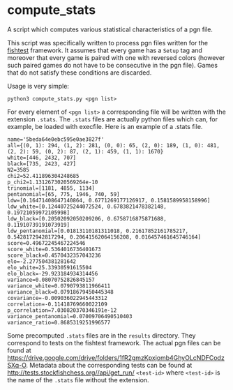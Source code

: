 # compute_stats
A script which computes various statistical characteristics of a pgn file. 

This script was specifically written to process pgn files written for the [fishtest](http://tests.stockfishchess.org/tests) framework. It assumes that every game has a `Setup` tag and moreover that every game is paired with one with reversed colors (however such paired games do not have to be consecutive in the pgn file). Games that do not satisfy these conditions are discarded.

Usage is very simple:  
```
python3 compute_stats.py <pgn list>
```
For every element of `<pgn list>` a corresponding file will be written with the extension `.stats`. The `.stats` files are actually python files which can, for example, be loaded with execfile. Here is an example of a .stats file.
```
name='5beda64e0ebc595e0ae3827f'
all={(0, 1): 294, (1, 2): 281, (0, 0): 65, (2, 0): 189, (1, 0): 481, (2, 2): 59, (0, 2): 87, (2, 1): 459, (1, 1): 1670}
white=[446, 2432, 707]
black=[735, 2423, 427]
N2=3585
chi2=52.411896304248685
p_chi2=1.1312673020569264e-10
trinomial=[1181, 4855, 1134]
pentanomial=[65, 775, 1946, 740, 59]
ldw=[0.16471408647140864, 0.6771269177126917, 0.1581589958158996]
ldw_white=[0.12440725244072524, 0.6783821478382148, 0.19721059972105998]
ldw_black=[0.20502092050209206, 0.6758716875871688, 0.11910739191073919]
ldw_pentanomial=[0.01813110181311018, 0.21617852161785217, 0.5428172942817294, 0.20641562064156208, 0.016457461645746164]
score=0.49672245467224546
score_white=0.5364016736401673
score_black=0.4570432357043236
elo=-2.277504381281642
elo_white=25.33930591615504
elo_black=-29.923184934314456
variance=0.08070752826845157
variance_white=0.0790793811966411
variance_black=0.07918679450445348
covariance=-0.009036022945443312
correlation=-0.11418769660022109
p_correlation=7.030820370346191e-12
variance_pentanomial=0.07009706490510403
variance_ratio=0.8685319251996577
```
Some precomputed `.stats` files are in the `results` directory. They correspond to tests on the fishtest framework. The actual pgn files can be found at https://drive.google.com/drive/folders/1fR2gmzKpxjomb4GhyOLcNDFCodzSXq-O. Metadata about the corresponding tests can be found at http://tests.stockfishchess.org//api/get_run/ `<test-id>` where `<test-id>` is the name of the `.stats` file without the extension.
